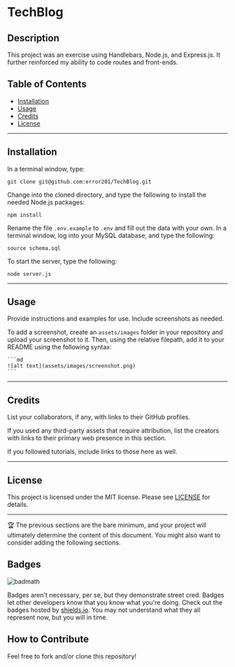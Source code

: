 # TechBlog

## Description

This project was an exercise using Handlebars, Node.js, and Express.js. It further reinforced my ability to code routes and front-ends.

## Table of Contents

- [Installation](#installation)
- [Usage](#usage)
- [Credits](#credits)
- [License](#license)

---

## Installation

In a terminal window, type:
```
git clone git@github.com:error201/TechBlog.git
```
Change into the cloned directory, and type the following to install the needed Node.js packages:
```
npm install
```
Rename the file ```.env.example``` to ```.env``` and fill out the data with your own.
In a terminal window, log into your MySQL database, and type the following:
```
source schema.sql
```
To start the server, type the following:
```
node server.js
```

---

## Usage

Provide instructions and examples for use. Include screenshots as needed.

To add a screenshot, create an `assets/images` folder in your repository and upload your screenshot to it. Then, using the relative filepath, add it to your README using the following syntax:

    ```md
    ![alt text](assets/images/screenshot.png)
    ```

---

## Credits

List your collaborators, if any, with links to their GitHub profiles.

If you used any third-party assets that require attribution, list the creators with links to their primary web presence in this section.

If you followed tutorials, include links to those here as well.

---

## License

This project is licensed under the MIT license. Please see [LICENSE](./LICENSE) for details.

---

🏆 The previous sections are the bare minimum, and your project will ultimately determine the content of this document. You might also want to consider adding the following sections.

## Badges

![badmath](https://img.shields.io/github/languages/top/lernantino/badmath)

Badges aren't necessary, per se, but they demonstrate street cred. Badges let other developers know that you know what you're doing. Check out the badges hosted by [shields.io](https://shields.io/). You may not understand what they all represent now, but you will in time.

## How to Contribute

Feel free to fork and/or clone this repository!
